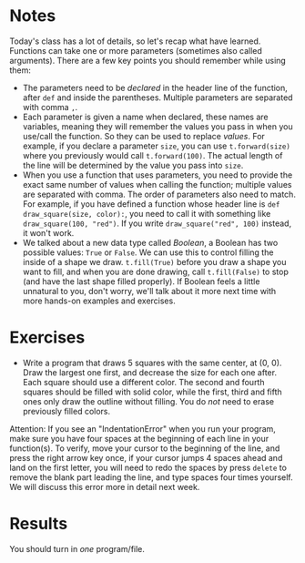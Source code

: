 Notes
=====
Today's class has a lot of details, so let's recap what have learned. Functions can take one or more parameters (sometimes also called arguments). There are a few key points you should remember while using them:
* The parameters need to be _declared_ in the header line of the function, after ```def``` and inside the parentheses. Multiple parameters are separated with comma ```,```.
* Each parameter is given a name when declared, these names are variables, meaning they will remember the values you pass in when you use/call the function. So they can be used to replace _values_. For example, if you declare a parameter ```size```, you can use ```t.forward(size)``` where you previously would call ```t.forward(100)```. The actual length of the line will be determined by the value you pass into ```size```.
* When you use a function that uses parameters, you need to provide the exact same number of values when calling the function; multiple values are separated with comma. The order of parameters also need to match. For example, if you have defined a function whose header line is ```def draw_square(size, color):```, you need to call it with something like ```draw_square(100, "red")```. If you write ```draw_square("red", 100)``` instead, it won't work.
* We talked about a new data type called _Boolean_, a Boolean has two possible values: ```True``` or ```False```. We can use this to control filling the inside of a shape we draw. ```t.fill(True)``` before you draw a shape you want to fill, and when you are done drawing, call ```t.fill(False)``` to stop (and have the last shape filled properly). If Boolean feels a little unnatural to you, don't worry, we'll talk about it more next time with more hands-on examples and exercises.


Exercises
=========
* Write a program that draws 5 squares with the same center, at (0, 0). Draw the largest one first, and decrease the size for each one after. Each square should use a different color. The second and fourth squares should be filled with solid color, while the first, third and fifth ones only draw the outline without filling. You do _not_ need to erase previously filled colors.

Attention: If you see an "IndentationError" when you run your program, make sure you have four spaces at the beginning of each line in your function(s). To verify, move your cursor to the beginning of the line, and press the right arrow key once, if your cursor jumps 4 spaces ahead and land on the first letter, you will need to redo the spaces by press ```delete``` to remove the blank part leading the line, and type spaces four times yourself.  We will discuss this error more in detail next week.

Results
=======
You should turn in *one* program/file.
